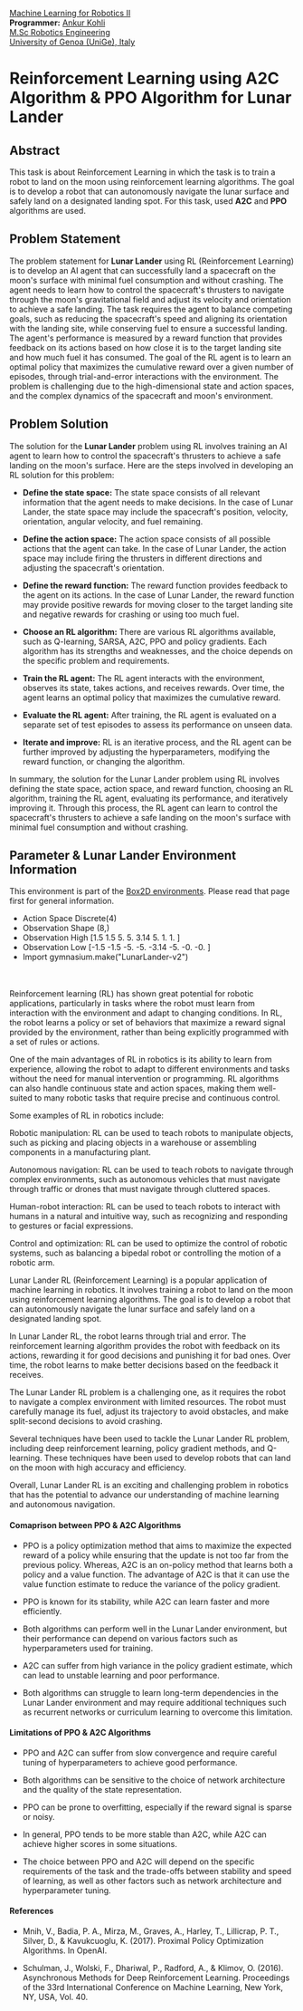 [Machine Learning for Robotics II](https://corsi.unige.it/en/off.f/2022/ins/60241)<br>
**Programmer:** [Ankur Kohli](https://github.com/ankurkohli007)<br>
[M.Sc Robotics Engineering](https://corsi.unige.it/corsi/10635)<br>
[University of Genoa (UniGe), Italy](https://unige.it/en)<br>

# Reinforcement Learning using A2C Algorithm & PPO Algorithm for Lunar Lander 

## Abstract 

This task is about Reinforcement Learning in which the task is to train a robot to land on the moon using reinforcement learning algorithms. The goal is to develop a robot that can autonomously navigate the lunar surface and safely land on a designated landing spot. For this task, used **A2C** and **PPO** algorithms are used.

## Problem Statement 

The problem statement for **Lunar Lander** using RL (Reinforcement Learning) is to develop an AI agent that can successfully land a spacecraft on the moon's surface with minimal fuel consumption and without crashing. The agent needs to learn how to control the spacecraft's thrusters to navigate through the moon's gravitational field and adjust its velocity and orientation to achieve a safe landing. The task requires the agent to balance competing goals, such as reducing the spacecraft's speed and aligning its orientation with the landing site, while conserving fuel to ensure a successful landing. The agent's performance is measured by a reward function that provides feedback on its actions based on how close it is to the target landing site and how much fuel it has consumed. The goal of the RL agent is to learn an optimal policy that maximizes the cumulative reward over a given number of episodes, through trial-and-error interactions with the environment. The problem is challenging due to the high-dimensional state and action spaces, and the complex dynamics of the spacecraft and moon's environment.

## Problem Solution

The solution for the **Lunar Lander** problem using RL involves training an AI agent to learn how to control the spacecraft's thrusters to achieve a safe landing on the moon's surface. Here are the steps involved in developing an RL solution for this problem:

* **Define the state space:** The state space consists of all relevant information that the agent needs to make decisions. In the case of Lunar Lander, the state space may include the spacecraft's position, velocity, orientation, angular velocity, and fuel remaining.

* **Define the action space:** The action space consists of all possible actions that the agent can take. In the case of Lunar Lander, the action space may include firing the thrusters in different directions and adjusting the spacecraft's orientation.

* **Define the reward function:** The reward function provides feedback to the agent on its actions. In the case of Lunar Lander, the reward function may provide positive rewards for moving closer to the target landing site and negative rewards for crashing or using too much fuel.

* **Choose an RL algorithm:** There are various RL algorithms available, such as Q-learning, SARSA, A2C, PPO and policy gradients. Each algorithm has its strengths and weaknesses, and the choice depends on the specific problem and requirements.

* **Train the RL agent:** The RL agent interacts with the environment, observes its state, takes actions, and receives rewards. Over time, the agent learns an optimal policy that maximizes the cumulative reward.

* **Evaluate the RL agent:** After training, the RL agent is evaluated on a separate set of test episodes to assess its performance on unseen data.

* **Iterate and improve:** RL is an iterative process, and the RL agent can be further improved by adjusting the hyperparameters, modifying the reward function, or changing the algorithm.

In summary, the solution for the Lunar Lander problem using RL involves defining the state space, action space, and reward function, choosing an RL algorithm, training the RL agent, evaluating its performance, and iteratively improving it. Through this process, the RL agent can learn to control the spacecraft's thrusters to achieve a safe landing on the moon's surface with minimal fuel consumption and without crashing.

## Parameter & Lunar Lander Environment Information

This environment is part of the [Box2D environments](https://www.gymlibrary.dev/environments/box2d/). Please read that page first for general information.

* Action Space Discrete(4)
* Observation Shape (8,)
* Observation High [1.5 1.5 5. 5. 3.14 5. 1. 1. ]
* Observation Low [-1.5 -1.5 -5. -5. -3.14 -5. -0. -0. ]
* Import gymnasium.make("LunarLander-v2")


<br>
<br>
Reinforcement learning (RL) has shown great potential for robotic applications, particularly in tasks where the robot must learn from interaction with the environment and adapt to changing conditions. In RL, the robot learns a policy or set of behaviors that maximize a reward signal provided by the environment, rather than being explicitly programmed with a set of rules or actions.

One of the main advantages of RL in robotics is its ability to learn from experience, allowing the robot to adapt to different environments and tasks without the need for manual intervention or programming. RL algorithms can also handle continuous state and action spaces, making them well-suited to many robotic tasks that require precise and continuous control.

Some examples of RL in robotics include:

Robotic manipulation: RL can be used to teach robots to manipulate objects, such as picking and placing objects in a warehouse or assembling components in a manufacturing plant.

Autonomous navigation: RL can be used to teach robots to navigate through complex environments, such as autonomous vehicles that must navigate through traffic or drones that must navigate through cluttered spaces.

Human-robot interaction: RL can be used to teach robots to interact with humans in a natural and intuitive way, such as recognizing and responding to gestures or facial expressions.

Control and optimization: RL can be used to optimize the control of robotic systems, such as balancing a bipedal robot or controlling the motion of a robotic arm.

Lunar Lander RL (Reinforcement Learning) is a popular application of machine learning in robotics. It involves training a robot to land on the moon using reinforcement learning algorithms. The goal is to develop a robot that can autonomously navigate the lunar surface and safely land on a designated landing spot.<br>


In Lunar Lander RL, the robot learns through trial and error. The reinforcement learning algorithm provides the robot with feedback on its actions, rewarding it for good decisions and punishing it for bad ones. Over time, the robot learns to make better decisions based on the feedback it receives.<br>


The Lunar Lander RL problem is a challenging one, as it requires the robot to navigate a complex environment with limited resources. The robot must carefully manage its fuel, adjust its trajectory to avoid obstacles, and make split-second decisions to avoid crashing.<br>


Several techniques have been used to tackle the Lunar Lander RL problem, including deep reinforcement learning, policy gradient methods, and Q-learning. These techniques have been used to develop robots that can land on the moon with high accuracy and efficiency.<br>


Overall, Lunar Lander RL is an exciting and challenging problem in robotics that has the potential to advance our understanding of machine learning and autonomous navigation.


#### Comaprison between PPO & A2C Algorithms

* PPO is a policy optimization method that aims to maximize the expected reward of a policy while ensuring that the update is not too far from the previous policy. Whereas, A2C is an on-policy method that learns both a policy and a value function. The advantage of A2C is that it can use the value function estimate to reduce the variance of the policy gradient.

* PPO is known for its stability, while A2C can learn faster and more efficiently.

* Both algorithms can perform well in the Lunar Lander environment, but their performance can depend on various factors such as hyperparameters used for training.

* A2C can suffer from high variance in the policy gradient estimate, which can lead to unstable learning and poor performance.

* Both algorithms can struggle to learn long-term dependencies in the Lunar Lander environment and may require additional techniques such as recurrent networks or curriculum learning to overcome this limitation.

#### Limitations of PPO & A2C Algorithms 

* PPO and A2C can suffer from slow convergence and require careful tuning of hyperparameters to achieve good performance.

* Both algorithms can be sensitive to the choice of network architecture and the quality of the state representation.

* PPO can be prone to overfitting, especially if the reward signal is sparse or noisy.

* In general, PPO tends to be more stable than A2C, while A2C can achieve  higher scores in some situations.

* The choice between PPO and A2C will depend on the specific requirements of the task and the trade-offs between stability and speed of learning, as well as other factors such as network architecture and hyperparameter tuning.

#### References 

* Mnih, V., Badia, P. A.,  Mirza, M., Graves, A., Harley, T., Lillicrap, P. T., Silver, D., & Kavukcuoglu, K. (2017). Proximal Policy Optimization Algorithms. In OpenAI.

* Schulman, J., Wolski, F.,  Dhariwal, P., Radford, A., & Klimov, O. (2016). Asynchronous Methods for Deep Reinforcement Learning. Proceedings of the 33rd International Conference on Machine Learning, New York, NY, USA, Vol. 40.

